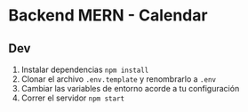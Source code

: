 # Backend MERN - Calendar
## Dev

1. Instalar dependencias `npm install`
2. Clonar el archivo `.env.template` y renombrarlo a `.env`
3. Cambiar las variables de entorno acorde a tu configuración
4. Correr el servidor `npm start`
